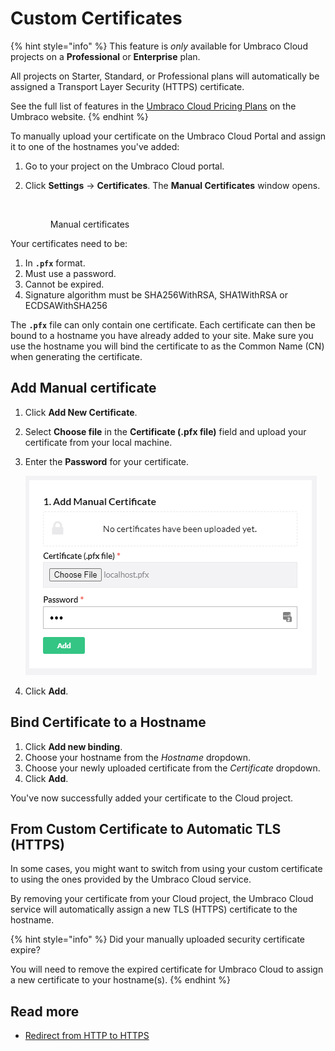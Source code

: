# Custom Certificates

{% hint style="info" %}
This feature is _only_ available for Umbraco Cloud projects on a **Professional** or **Enterprise** plan.

All projects on Starter, Standard, or Professional plans will automatically be assigned a Transport Layer Security (HTTPS) certificate.

See the full list of features in the [Umbraco Cloud Pricing Plans](https://umbraco.com/umbraco-cloud-pricing/) on the Umbraco website.
{% endhint %}

To manually upload your certificate on the Umbraco Cloud Portal and assign it to one of the hostnames you've added:

1. Go to your project on the Umbraco Cloud portal.
2.  Click **Settings** -> **Certificates**. The **Manual Certificates** window opens.

    <figure><img src="../../.gitbook/assets/manual-certificates.png" alt=""><figcaption><p>Manual certificates</p></figcaption></figure>

Your certificates need to be:

1. In **`.pfx`** format.
2. Must use a password.
3. Cannot be expired.
4. Signature algorithm must be SHA256WithRSA, SHA1WithRSA or ECDSAWithSHA256

The **`.pfx`** file can only contain one certificate. Each certificate can then be bound to a hostname you have already added to your site. Make sure you use the hostname you will bind the certificate to as the Common Name (CN) when generating the certificate.

## Add Manual certificate

1. Click **Add New Certificate**.
2. Select **Choose file** in the **Certificate (.pfx file)** field and upload your certificate from your local machine.
3.  Enter the **Password** for your certificate.

    ![Add Manual Certificate](images/Add-Manual-Certificate.png)
4. Click **Add**.

## Bind Certificate to a Hostname

1. Click **Add new binding**.
2. Choose your hostname from the _Hostname_ dropdown.
3. Choose your newly uploaded certificate from the _Certificate_ dropdown.
4. Click **Add**.

You've now successfully added your certificate to the Cloud project.

## From Custom Certificate to Automatic TLS (HTTPS)

In some cases, you might want to switch from using your custom certificate to using the ones provided by the Umbraco Cloud service.

By removing your certificate from your Cloud project, the Umbraco Cloud service will automatically assign a new TLS (HTTPS) certificate to the hostname.

{% hint style="info" %}
Did your manually uploaded security certificate expire?

You will need to remove the expired certificate for Umbraco Cloud to assign a new certificate to your hostname(s).
{% endhint %}

## Read more

* [Redirect from HTTP to HTTPS](rewrites-on-cloud.md#running-your-site-on-https-only)
